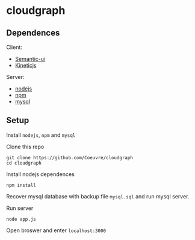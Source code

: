 cloudgraph
==========


Dependences
-----------

Client:

  - [Semantic-ui](http://semantic-ui.com)
  - [Kineticjs](http://kineticjs.com)

Server:

  - [nodejs](http://nodejs.rog)
  - [npm](http://npmjs.org)
  - [mysql](http://mysql.com)


Setup
-----

Install `nodejs`, `npm` and `mysql`

Clone this repo
```
git clone https://github.com/Coeuvre/cloudgraph
cd cloudgraph
```

Install nodejs dependences
```
npm install
```

Recover mysql database with backup file `mysql.sql` and run mysql server.

Run server
```
node app.js
```

Open broswer and enter `localhost:3000`
